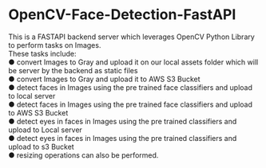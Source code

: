 # OpenCV-Face-Detection-FastAPI
This is a FASTAPI backend server which leverages OpenCV Python Library to perform tasks on Images.  <br />
These tasks include: <br />
● convert Images to Gray and upload it on our local assets folder which will be server by the backend as static files <br />
● convert Images to Gray and upload it to AWS S3 Bucket  <br />
● detect faces in Images using the pre trained face classifiers and upload to local server  <br />
● detect faces in Images using the pre trained face classifiers and upload to AWS S3 Bucket <br />
● detect eyes in faces in Images using the pre trained classifiers and upload to Local server <br />
● detect eyes in faces in Images using the pre trained classifiers and upload to s3 Bucket <br />
● resizing operations can also be performed. <br />


